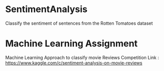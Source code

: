 # SentimentAnalysis
Classify the sentiment of sentences from the Rotten Tomatoes dataset

Machine Learning Assignment 
============================
Machine Learning Approach to classify movie Reviews 
Competition Link : https://www.kaggle.com/c/sentiment-analysis-on-movie-reviews
